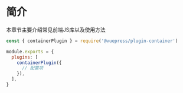 # 简介

本章节主要介绍常见前端JS库以及使用方法


```js
const { containerPlugin } = require('@vuepress/plugin-container')

module.exports = {
  plugins: [
    containerPlugin({
      // 配置项
    }),
  ],
}
```
